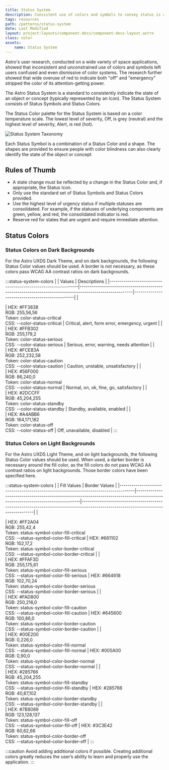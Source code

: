 ```yaml
---
title: Status System
description: Consistent use of colors and symbols to convey status is critical for user success.
tags: resources
path: /patterns/status-system
date: Last Modified
layout: project:layouts/component-docs/component-docs-layout.astro
class: color
assets:
    name: Status System
---
```

Astro's user research, conducted on a wide variety of space applications, showed that inconsistent and unconstrained use of colors and symbols left users confused and even dismissive of color systems. The research further showed that wide overuse of red to indicate both "off" and "emergency" stripped the color of its attention-getting power.

The Astro Status System is a standard to consistently indicate the state of an object or concept (typically represented by an Icon). The Status System consists of Status Symbols and Status Colors.

The Status Color palette for the Status System is based on a color temperature scale. The lowest level of severity, Off, is grey (neutral) and the highest level of severity, Alert, is red (hot).

![Status System Taxonomy](/img/patterns/status-system-fundamentals.png "Figure 3.1.1 Status system taxonomy")

Each Status Symbol is a combination of a Status Color and a shape. The shapes are provided to ensure people with color blindness can also clearly identify the state of the object or concept

## Rules of Thumb

- A state change must be reflected by a change in the Status Color and, if appropriate, the Status Icon.
- Only use the standard set of Status Symbols and Status Colors provided.
- Use the highest level of urgency status if multiple statuses are consolidated. For example, if the statuses of underlying components are green, yellow, and red, the consolidated indicator is red.
- Reserve red for states that are urgent and require immediate attention.

## Status Colors

### Status Colors on Dark Backgrounds

For the Astro UXDS Dark Theme, and on dark backgrounds, the following Status Color values should be used. A border is not necessary, as these colors pass WCAG AA contrast ratios on dark backgrounds.

:::status-system-colors
|                                                              | Values                                                                                                 | Descriptions                                   |
|--------------------------------------------------------------|--------------------------------------------------------------------------------------------------------|------------------------------------------------|
| <div class="status-color" style="background: #FF3838"></div> | HEX: #FF3838 <br />RGB: 255,56,56<br />Token: color-status-critical<br />CSS: --color-status-critical  | Critical, alert, form error, emergency, urgent |
| <div class="status-color" style="background: #FFB302"></div> | HEX: #FFB302 <br />RGB: 255,179,2 <br />Token: color-status-serious <br />CSS: --color-status-serious  | Serious, error, warning, needs attention       |
| <div class="status-color" style="background: #FCE83A"></div> | HEX: #FCE83A <br />RGB: 252,232,58 <br />Token: color-status-caution <br />CSS: --color-status-caution | Caution, unstable, unsatisfactory              |
| <div class="status-color" style="background: #56F000"></div> | HEX: #56F000 <br />RGB: 86,240,0 <br />Token: color-status-normal <br />CSS: --color-status-normal     | Normal, on, ok, fine, go, satisfactory         |
| <div class="status-color" style="background: #2DCCFF"></div> | HEX: #2DCCFF <br />RGB: 45,204,255 <br />Token: color-status-standby <br />CSS: --color-status-standby | Standby, available, enabled                    |
| <div class="status-color" style="background: #A4ABB6"></div> | HEX: #A4ABB6 <br />RGB: 164,171,182 <br />Token: color-status-off <br />CSS: --color-status-off        | Off, unavailable, disabled                     |
:::

### Status Colors on Light Backgrounds

For the Astro UXDS Light Theme, and on light backgrounds, the following Status Color values should be used. When used, a darker border is necessary around the fill color, as the fill colors do not pass WCAG AA contrast ratios on light backgrounds. Those border colors have been specified here.

:::status-system-colors
|                                                                                     | Fill Values                                                                                                                    | Border Values                                                                                                                      |
|-------------------------------------------------------------------------------------|--------------------------------------------------------------------------------------------------------------------------------|------------------------------------------------------------------------------------------------------------------------------------|
| <div class="status-color" style="background: #FF2A04; border-color: #661102"></div> | HEX: #FF2A04 <br />RGB: 255,42,4 <br />Token: status-symbol-color-fill-critical <br />CSS: --status-symbol-color-fill-critical | HEX: #661102 <br />RGB: 102,17,2 <br />Token: status-symbol-color-border-critical <br />CSS: --status-symbol-color-border-critical |
| <div class="status-color" style="background: #FFAF3D; border-color: #664618"></div> | HEX: #FFAF3D <br />RGB: 255,175,61 <br />Token: status-symbol-color-fill-serious <br />CSS: --status-symbol-color-fill-serious | HEX: #664618 <br />RGB: 102,70,24 <br />Token: status-symbol-color-border-serious <br />CSS: --status-symbol-color-border-serious  |
| <div class="status-color" style="background: #FAD800; border-color: #645600"></div> | HEX: #FAD800 <br />RGB: 250,216,0 <br />Token: status-symbol-color-fill-caution <br />CSS: --status-symbol-color-fill-caution  | HEX: #645600 <br />RGB: 100,86,0 <br />Token: status-symbol-color-border-caution <br />CSS: --status-symbol-color-border-caution   |
| <div class="status-color" style="background: #00E200; border-color: #005A00"></div> | HEX: #00E200 <br />RGB: 0,226,0 <br />Token: status-symbol-color-fill-normal <br />CSS: --status-symbol-color-fill-normal      | HEX: #005A00 <br />RGB: 0,90,0 <br />Token: status-symbol-color-border-normal <br />CSS: --status-symbol-color-border-normal       |
| <div class="status-color" style="background: #2DCCFF; border-color: #285766"></div> | HEX: #285766 <br />RGB: 45,204,255 <br />Token: status-symbol-color-fill-standby <br />CSS: --status-symbol-color-fill-standby | HEX: #285766 <br />RGB: 40,87,102 <br />Token: status-symbol-color-border-standby <br />CSS: --status-symbol-color-border-standby  |
| <div class="status-color" style="background: #7B8089; border-color: #3C3E42"></div> | HEX: #7B8089 <br />RGB: 123,128,137 <br />Token: status-symbol-color-fill-off <br />CSS: --status-symbol-color-fill-off        | HEX: #3C3E42 <br />RGB: 60,62,66 <br />Token: status-symbol-color-border-off <br />CSS: --status-symbol-color-border-off           |
:::

:::caution
Avoid adding additional colors if possible. Creating additional colors greatly reduces the user’s ability to learn and properly use the application.
:::
